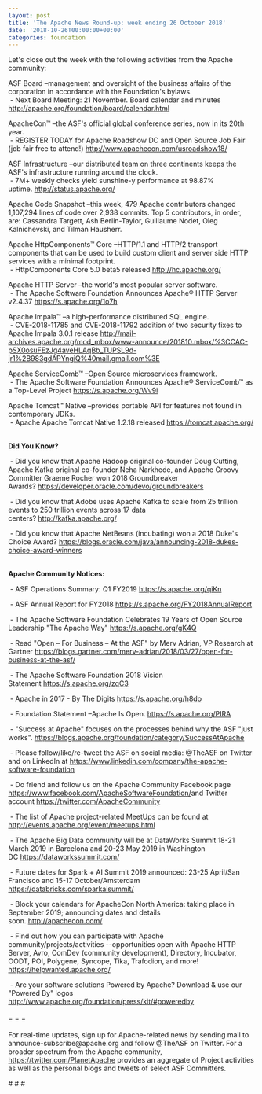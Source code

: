 ```yaml
---
layout: post
title: 'The Apache News Round-up: week ending 26 October 2018'
date: '2018-10-26T00:00:00+00:00'
categories: foundation
---
```

<div> 
    <p>Let's close out the week with the following activities from the Apache community:</p> 
  </div> 
  <p>ASF Board –management and oversight of the business affairs of the corporation in accordance with the Foundation's bylaws.<br />&nbsp;- Next Board Meeting: 21 November. Board calendar and minutes <a href="http://apache.org/foundation/board/calendar.html">http://apache.org/foundation/board/calendar.html</a></p> 
  <div> 
    <p>ApacheCon™ –the ASF's official global conference series, now in its 20th year.<br />&nbsp;- REGISTER TODAY for Apache Roadshow DC and Open Source Job Fair (job fair free to attend!)&nbsp;<a href="http://www.apachecon.com/usroadshow18/">http://www.apachecon.com/usroadshow18/</a></p> 
    <p>ASF Infrastructure –our distributed team on three continents keeps the ASF's infrastructure running around the clock.<br />&nbsp;- 7M+ weekly checks yield sunshine-y performance at 98.87% uptime.&nbsp;<a href="http://status.apache.org/">http://status.apache.org/</a></p> 
    <p>Apache Code Snapshot –this week, 479 Apache contributors changed 1,107,294 lines of code over 2,938 commits. Top 5 contributors, in order, are: Cassandra Targett, Ash Berlin-Taylor, Guillaume Nodet, Oleg Kalnichevski, and Tilman Hausherr.</p> 
    <p>Apache HttpComponents™ Core –HTTP/1.1 and HTTP/2 transport components that can be used to build custom client and server side HTTP services with a minimal footprint.<br />&nbsp;- HttpComponents Core 5.0 beta5 released&nbsp;<a href="http://hc.apache.org/">http://hc.apache.org/</a></p> 
    <p>Apache HTTP Server&nbsp;–the world's most popular server software.<br />&nbsp;- The Apache Software Foundation Announces Apache® HTTP Server v2.4.37&nbsp;<a href="https://s.apache.org/1o7h">https://s.apache.org/1o7h</a></p> 
    <p> </p> 
    <p>Apache Impala™ –a high-performance distributed SQL engine.<br />&nbsp;- CVE-2018-11785 and CVE-2018-11792 addition of two security fixes to Apache Impala 3.0.1 release&nbsp;<a href="http://mail-archives.apache.org/mod_mbox/www-announce/201810.mbox/%3CCAC-pSX0osuFEzJg4aveHLAqBb_TUPSL9d-jr1%2B983gdAPYngiQ%40mail.gmail.com%3E">http://mail-archives.apache.org/mod_mbox/www-announce/201810.mbox/%3CCAC-pSX0osuFEzJg4aveHLAqBb_TUPSL9d-jr1%2B983gdAPYngiQ%40mail.gmail.com%3E</a></p> 
    <p>Apache ServiceComb™ –Open Source microservices framework.<br />&nbsp;- The Apache Software Foundation Announces Apache® ServiceComb™ as a Top-Level Project&nbsp;<a href="https://s.apache.org/Wv9i">https://s.apache.org/Wv9i</a></p> 
    <p>Apache Tomcat™ Native –provides portable API for features not found in contemporary JDKs.<br />&nbsp;- Apache Apache Tomcat Native 1.2.18 released&nbsp;<a href="https://tomcat.apache.org/">https://tomcat.apache.org/</a><br /><br /></p> 
    <p><strong>Did You Know?</strong></p> 
    <div> 
      <p>&nbsp;- Did you know that Apache Hadoop original co-founder Doug Cutting, Apache Kafka original co-founder Neha Narkhede, and Apache Groovy Committer Graeme Rocher won 2018 Groundbreaker Awards?&nbsp;<a href="https://developer.oracle.com/devo/groundbreakers">https://developer.oracle.com/devo/groundbreakers</a></p> 
      <p>&nbsp;- Did you know that Adobe uses Apache Kafka to scale from 25 trillion events to 250 trillion events across 17 data centers?&nbsp;<a href="http://kafka.apache.org/">http://kafka.apache.org/</a> </p> 
      <p>&nbsp;- Did you know that Apache NetBeans (incubating) won a 2018 Duke's Choice Award?&nbsp;<a href="https://blogs.oracle.com/java/announcing-2018-dukes-choice-award-winners">https://blogs.oracle.com/java/announcing-2018-dukes-choice-award-winners</a></p> 
      <p><strong><br />Apache Community Notices:</strong></p> 
    </div> 
    <p>&nbsp;- ASF Operations Summary: Q1 FY2019 <a href="https://s.apache.org/qiKn">https://s.apache.org/qiKn</a></p> 
    <p>&nbsp;- ASF Annual Report for FY2018&nbsp;<a href="https://s.apache.org/FY2018AnnualReport">https://s.apache.org/FY2018AnnualReport</a></p> 
    <p>&nbsp;- The Apache<span style="font-size: 10.8333px;"> </span>Software Foundation Celebrates 19 Years of Open Source Leadership &quot;The Apache Way&quot;&nbsp;<a href="https://s.apache.org/gK4Q">https://s.apache.org/gK4Q</a></p> 
    <p>&nbsp;- Read &quot;Open – For Business – At the ASF&quot; by Merv Adrian, VP Research at Gartner&nbsp;<a href="https://blogs.gartner.com/merv-adrian/2018/03/27/open-for-business-at-the-asf/">https://blogs.gartner.com/merv-adrian/2018/03/27/open-for-business-at-the-asf/</a><br /></p> 
    <p>&nbsp;- The Apache Software Foundation 2018 Vision Statement&nbsp;<a href="https://s.apache.org/zqC3">https://s.apache.org/zqC3</a></p> 
    <p>&nbsp;- Apache in 2017 - By The Digits&nbsp;<a href="https://s.apache.org/h8do">https://s.apache.org/h8do</a></p> 
    <p>&nbsp;- Foundation Statement –Apache Is Open. <a href="https://s.apache.org/PIRA">https://s.apache.org/PIRA</a></p> 
    <div> 
      <p>&nbsp;- &quot;Success at Apache&quot; focuses on the processes behind why the ASF &quot;just works&quot;. <a href="https://blogs.apache.org/foundation/category/SuccessAtApache">https://blogs.apache.org/foundation/category/SuccessAtApache</a></p> 
    </div> 
    <div> 
      <p>&nbsp;- Please follow/like/re-tweet the ASF on social media: @TheASF on Twitter and on LinkedIn at <a href="https://www.linkedin.com/company/the-apache-software-foundation">https://www.linkedin.com/company/the-apache-software-foundation</a></p> 
      <p>&nbsp;- Do friend and follow us on the Apache Community Facebook page <a href="https://www.facebook.com/ApacheSoftwareFoundation/">https://www.facebook.com/ApacheSoftwareFoundation/</a>and Twitter account <a href="https://twitter.com/ApacheCommunity">https://twitter.com/ApacheCommunity</a></p> 
    </div> 
    <div> 
      <p><a href="https://feathercast.apache.org/"></a></p> 
    </div> 
    <div> 
      <p>&nbsp;- The list of Apache project-related MeetUps can be found at <a href="http://events.apache.org/event/meetups.html">http://events.apache.org/event/meetups.html</a></p> 
    </div> 
    <div> 
      <p>&nbsp;- The Apache Big Data community will be at&nbsp;DataWorks Summit 18-21 March 2019 in Barcelona and&nbsp;20-23 May 2019 in Washington DC&nbsp;<a href="https://dataworkssummit.com/">https://dataworkssummit.com/</a></p> 
      <p>&nbsp;- Future dates for Spark + AI Summit 2019 announced: 23-25 April/San Francisco and 15-17 October/Amsterdam <font color="#bb0000"><a href="https://databricks.com/sparkaisummit/">https://databricks.com/sparkaisummit/</a></font></p> 
      <p>&nbsp;- Block your calendars for ApacheCon North America: taking place in September 2019; announcing dates and details soon.&nbsp;<a href="http://apachecon.com/">http://apachecon.com/</a></p> 
      <p>&nbsp;- Find out how you can participate with Apache community/projects/activities --opportunities open with Apache HTTP Server, Avro, ComDev (community development), Directory, Incubator, OODT, POI, Polygene, Syncope, Tika, Trafodion, and more! <a href="https://helpwanted.apache.org/">https://helpwanted.apache.org/</a></p> 
    </div> 
    <div>&nbsp;- Are your software solutions Powered by Apache? Download &amp; use our &quot;Powered By&quot; logos <a href="http://www.apache.org/foundation/press/kit/#poweredby">http://www.apache.org/foundation/press/kit/#poweredby</a></div> 
    <div><br /></div> 
    <div>= = =</div> 
    <div><br /></div> 
    <div>For real-time updates, sign up for Apache-related news by sending mail to announce-subscribe@apache.org and follow @TheASF on Twitter. For a broader spectrum from the Apache community, <a href="https://twitter.com/PlanetApache">https://twitter.com/PlanetApache</a> provides an aggregate of Project activities as well as the personal blogs and tweets of select ASF Committers.</div> 
    <p># # #</p> 
  </div>
